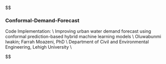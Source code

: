 $$
### Conformal-Demand-Forecast
Code Implementation: \\
Improving urban water demand forecast using conformal prediction-based hybrid machine learning models \\
Oluwabunmi Iwakin; Farrah Moazeni, PhD \\
Department of Civil and Environmental Engineering, Lehigh University \\

$$
